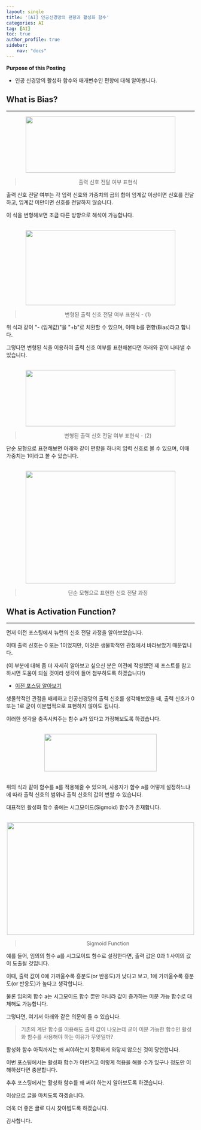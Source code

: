 ```yaml
---
layout: single
title: '[AI] 인공신경망의 편향과 활성화 함수'
categories: AI
tag: [AI]
toc: true
author_profile: true
sidebar:
    nav: "docs"
---
```


**Purpose of this Posting**
- 인공 신경망의 활성화 함수와 매개변수인 편향에 대해 알아봅니다. 



## **What is Bias?**

---


<center><img src="https://user-images.githubusercontent.com/97859215/206476624-3e4e0889-440c-461c-83f3-3ec2db0aa6bd.png" width="400" height="150"></center>

> <center>출력 신호 전달 여부 표현식</center>


출력 신호 전달 여부는 각 입력 신호와 가중치의 곱의 합이 임계값 이상이면 신호를 전달하고, 임계값 미만이면 신호를 전달하지 않습니다.

이 식을 변형해보면 조금 다른 방향으로 해석이 가능합니다.

<br>

<center><img src="https://user-images.githubusercontent.com/97859215/206477038-4ef8a055-fb51-4d74-978e-e8dfeef6086e.png" width="400" height="200"></center>

> <center>변형된 출력 신호 전달 여부 표현식 - (1)</center>



위 식과 같이 "- (임계값)"을 "+b"로 치환할 수 있으며, 이때 b를 편향(Bias)라고 합니다.



그렇다면 변형된 식을 이용하여 출력 신호 여부를 표현해본다면 아래와 같이 나타낼 수 있습니다.

<br>

<center><img src="https://user-images.githubusercontent.com/97859215/206478554-e8269192-4cca-46c0-8e33-acf2470f7ea2.png" width="400" height="150"></center>

> <center>변형된 출력 신호 전달 여부 표현식 - (2)</center>


  

단순 모형으로 표현해보면 아래와 같이 편향을 하나의 입력 신호로 볼 수 있으며, 이때 가중치는 1이라고 볼 수 있습니다. 

<br>

<center><img src="https://user-images.githubusercontent.com/97859215/206479056-2d025f61-0f43-4a2c-8055-5df620a0f6cd.png" width="400" height="300"></center>

> <center>단순 모형으로 표현한 신호 전달 과정</center>





## **What is Activation Function?**

---


먼저 이전 포스팅에서 뉴런의 신호 전달 과정을 알아보았습니다.


이때 출력 신호는 0 또는 1이었지만, 이것은 생물학적인 관점에서 바라보았기 때문입니다.

(이 부분에 대해 좀 더 자세히 알아보고 싶으신 분은 이전에 작성했던 제 포스트를 참고하시면 도움이 되실 것이라 생각이 들어 첨부하도록 하겠습니다!)

+ [이전 포스팅 알아보기](https://cktrace.github.io/ai/2022-11-07-Artificial-Neural-Networks/)




생물학적인 관점을 배제하고 인공신경망의 출력 신호를 생각해보았을 때, 출력 신호가 0 또는 1로 굳이 이분법적으로 표현하지 않아도 됩니다.


이러한 생각을 충족시켜주는 함수 a가 있다고 가정해보도록 하겠습니다.

<br>

<center><img src="https://user-images.githubusercontent.com/97859215/206479788-4de28028-f918-4b12-a0bc-cab46aff6f41.png" width="300" height="100"></center>

<br>


위의 식과 같이 함수를 a를 적용해줄 수 있으며, 사용자가 함수 a를 어떻게 설정하느냐에 따라 출력 신호의 범위나 출력 신호의 값이 변할 수 있습니다.



대표적인 활성화 함수 중에는 시그모이드(Sigmoid) 함수가 존재합니다.


<br>

<center><img src="https://user-images.githubusercontent.com/97859215/206480065-5b827683-6d4b-446e-a409-d77bf4e82891.png" width="500" height="300"></center>

> <center>Sigmoid Function</center>




예를 들어, 임의의 함수 a를 시그모이드 함수로 설정한다면, 출력 값은 0과 1 사이의 값이 도출될 것입니다.



이때, 출력 값이 0에 가까울수록 흥분도(or 반응도)가 낮다고 보고, 1에 가까울수록 흥분도(or 반응도)가 높다고 생각합니다.



물론 임의의 함수 a는 시그모이드 함수 뿐만 아니라 값이 증가하는 미분 가능 함수로 대체해도 가능합니다.



그렇다면, 여기서 아래와 같은 의문이 들 수 있습니다.



> 기존의 계단 함수를 이용해도 출력 값이 나오는데
굳이 미분 가능한 함수인 활성화 함수를 사용해야 하는 이유가 무엇일까?




활성화 함수 아직까지는 왜 써야하는지 정확하게 와닿지 않으신 것이 당연합니다.



이번 포스팅에서는 활성화 함수가 이런거고 이렇게 적용을 해볼 수가 있구나 정도만 이해하셨다면 충분합니다.



추후 포스팅에서는 활성화 함수를 왜 써야 하는지 알아보도록 하겠습니다.











이상으로 글을 마치도록 하겠습니다.



더욱 더 좋은 글로 다시 찾아뵙도록 하겠습니다.



감사합니다.









